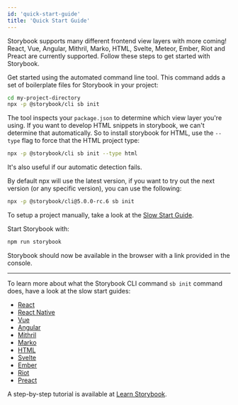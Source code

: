 ```yaml
---
id: 'quick-start-guide'
title: 'Quick Start Guide'
---
```


Storybook supports many different frontend view layers with more coming!
React, Vue, Angular, Mithril, Marko, HTML, Svelte, Meteor, Ember, Riot and Preact are currently supported. Follow these steps to get started with Storybook.

Get started using the automated command line tool. This command adds a set of boilerplate files for Storybook in your project:

```sh
cd my-project-directory
npx -p @storybook/cli sb init
```

The tool inspects your `package.json` to determine which view layer you're using. If you want to develop HTML snippets in storybook, we can't determine that automatically. So to install storybook for HTML, use the `--type` flag to force that the HTML project type:

```sh
npx -p @storybook/cli sb init --type html
```

It's also useful if our automatic detection fails.

By default npx will use the latest version, if you want to try out the next version (or any specific version), you can use the following:

```sh
npx -p @storybook/cli@5.0.0-rc.6 sb init
```

To setup a project manually, take a look at the [Slow Start Guide](/guides/slow-start-guide/).

Start Storybook with:

```sh
npm run storybook
```

Storybook should now be available in the browser with a link provided in the console.

---

To learn more about what the Storybook CLI command `sb init` command does, have a look at the slow start guides:

- [React](/guides/guide-react/)
- [React Native](/guides/guide-react-native/)
- [Vue](/guides/guide-vue/)
- [Angular](/guides/guide-angular/)
- [Mithril](/guides/guide-mithril/)
- [Marko](/guides/guide-marko/)
- [HTML](/guides/guide-html/)
- [Svelte](/guides/guide-svelte/)
- [Ember](/guides/guide-ember/)
- [Riot](/guides/guide-riot/)
- [Preact](/guides/guide-preact/)

A step-by-step tutorial is available at [Learn Storybook](https://www.learnstorybook.com).
